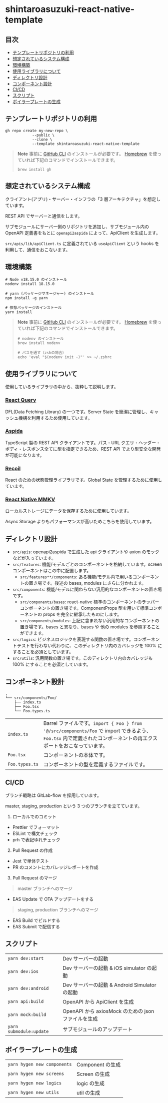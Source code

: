 # shintaroasuzuki-react-native-template

## 目次

-   [テンプレートリポジトリの利用](#use-template-repository)
-   [想定されているシステム構成](#expected-system-configuration)
-   [環境構築](#environment-setup)
-   [使用ライブラリについて](#used-libraries)
-   [ディレクトリ設計](#directory-design)
-   [コンポーネント設計](#component-design)
-   [CI/CD](#cicd)
-   [スクリプト](#script)
-   [ボイラープレートの生成](#generate-boilerplate)

<h2 id="use-template-repository">テンプレートリポジトリの利用</h2>

```shell
gh repo create my-new-repo \
            --public \
            --clone \
            --template shintaroasuzuki-react-native-template
```

> **Note**
> 事前に [GitHub CLI](https://docs.github.com/ja/github-cli/github-cli) のインストールが必要です。
> [Homebrew](https://brew.sh) を使っていれば下記のコマンドでインストールできます。
>
> ```shell
> brew install gh
> ```

<h2 id="expected-system-configuration">想定されているシステム構成</h2>

クライアント(アプリ)・サーバー・インフラの「3 層アーキテクチャ」を想定しています。

REST API でサーバーと通信をします。

サブモジュールにサーバー側のリポジトリを追加し、サブモジュール内の OpenAPI 定義書をもとに `openapi2aspida` によって、ApiClient を生成します。

`src/apis/lib/apiClient.ts` に定義されている `useApiClient` という hooks を利用して、通信をおこないます。

<h2 id="environment-setup">環境構築</h2>

```shell
# Node v18.15.0 のインストール
nodenv install 18.15.0

# yarn (パッケージマネージャー) のインストール
npm install -g yarn

# 依存パッケージのインストール
yarn install
```

> **Note**
> 事前に [GitHub CLI](https://docs.github.com/ja/github-cli/github-cli) のインストールが必要です。
> [Homebrew](https://brew.sh) を使っていれば下記のコマンドでインストールできます。
>
> ```shell
> # nodenv のインストール
> brew install nodenv
>
> # パスを通す（zshの場合）
> echo 'eval "$(nodenv init -)"' >> ~/.zshrc
> ```

<h2 id="used-libraries">使用ライブラリについて</h2>

使用しているライブラリの中から、抜粋して説明します。

### [React Query](https://tanstack.com/query/v4/docs/react/overview)

DFL(Data Fetching Library) の一つです。Server State を簡潔に管理し、キャッシュ機構を利用するため使用しています。

### [Aspida](https://github.com/aspida/aspida/tree/main/packages/aspida/docs/ja#readme)

TypeScript 製の REST API クライアントです。パス・URL クエリ・ヘッダー・ボディ・レスポンス全てに型を指定できるため、REST API でより型安全な開発が可能になります。

### [Recoil](https://recoiljs.org)

React のための状態管理ライブラリです。Global State を管理するために使用しています。

### [React Native MMKV](https://github.com/mrousavy/react-native-mmkv)

ローカルストレージにデータを保存するために使用しています。

Async Storage よりもパフォーマンスが高いためこちらを使用しています。

<h2 id="directory-design">ディレクトリ設計</h2>

-   `src/apis`: openapi2aspida で生成した api クライアントや axion のモックなどが入っています。
-   `src/features`: 機能/モデルごとのコンポーネントを格納しています。screen コンポーネントはこの中に配置します。
    -   `src/features**/components`: ある機能/モデル内で用いるコンポーネントの置き場です。後述の bases, modules にさらに分かれます。
-   `src/components`: 機能/モデルに関わらない汎用的なコンポーネントの置き場です。
    -   `src/components/bases`: react-native 標準のコンポーネントのラッパーコンポーネントの置き場です。ComponentProps 型を用いて標準コンポーネントの props を完全に継承したものにします。
    -   `src/components/modules`: 上記に含まれない汎用的なコンポーネントの置き場です。bases と異なり、bases や 他の modules を参照することができます。
-   `src/logics`: ビジネスロジックを表現する関数の置き場です。コンポーネントテストを行わない代わりに、このディレクトリ内のカバレッジを 100% にすることを必須としています。
-   `src/utils`: 汎用関数の置き場です。このディレクトリ内のカバレッジも 100% にすることを必須としています。

<h2 id="component-design">コンポーネント設計</h2>

```
.
└── src/components/Foo/
    ├── index.ts
    ├── Foo.tsx
    └── Foo.types.ts
```

|                |                                                                                                                                                                   |
| -------------- | ----------------------------------------------------------------------------------------------------------------------------------------------------------------- |
| `index.ts`     | Barrel ファイルです。`import { Foo } from '@/src/components/Foo` で import できるよう、`Foo.tsx` 内で定義されたコンポーネントの再エクスポートをおこなっています。 |
| `Foo.tsx`      | コンポーネントの本体です。                                                                                                                                        |
| `Foo.types.ts` | コンポーネントの型を定義するファイルです。                                                                                                                        |

<h2 id="cicd">CI/CD</h2>

ブランチ戦略は GitLab-flow を採用しています。

master, staging, production という 3 つのブランチを立てています。

1. ローカルでのコミット

-   Prettier でフォーマット
-   ESLint で構文チェック
-   prh で表記ゆれチェック

2. Pull Request の作成

-   Jest で単体テスト
-   PR のコメントにカバレッジレポートを作成

3. Pull Request のマージ

> master ブランチへのマージ

-   EAS Update で OTA アップデートをする

> staging, production ブランチへのマージ

-   EAS Build でビルドする
-   EAS Submit で配信する

<h2 id="script">スクリプト</h2>

|                         |                                                     |
| ----------------------- | --------------------------------------------------- |
| `yarn dev:start`        | Dev サーバーの起動                                  |
| `yarn dev:ios`          | Dev サーバーの起動 & iOS simulator の起動           |
| `yarn dev:android`      | Dev サーバーの起動 & Android Simulator の起動       |
| `yarn api:build`        | OpenAPI から ApiClient を生成                       |
| `yarn mock:build`       | OpenAPI から axiosMock のための json ファイルを生成 |
| `yarn submodule:update` | サブモジュールのアップデート                        |

<h2 id="generate-boilerplate">ボイラープレートの生成</h2>

|                             |                  |
| --------------------------- | ---------------- |
| `yarn hygen new components` | Component の生成 |
| `yarn hygen new screens`    | Screen の生成    |
| `yarn hygen new logics`     | logic の生成     |
| `yarn hygen new utils`      | util の生成      |
